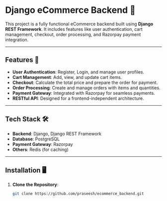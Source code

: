 # Django eCommerce Backend 🛒

This project is a fully functional eCommerce backend built using **Django REST Framework**. It includes features like user authentication, cart management, checkout, order processing, and Razorpay payment integration.

---

## Features 🚀

- **User Authentication**: Register, Login, and manage user profiles.
- **Cart Management**: Add, view, and update cart items.
- **Checkout**: Calculate the total price and prepare the order for payment.
- **Order Processing**: Create and manage orders with items and quantities.
- **Payment Gateway**: Integrated with Razorpay for seamless payments.
- **RESTful API**: Designed for a frontend-independent architecture.

---

## Tech Stack 🛠️

- **Backend**: Django, Django REST Framework
- **Database**: PostgreSQL
- **Payment Gateway**: Razorpay
- **Others**: Redis (for caching)

---

## Installation 🖥️

1. **Clone the Repository**:
   ```bash
   git clone https://github.com/praseesh/ecommerce_backend.git
